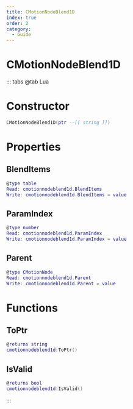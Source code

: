 ```yaml
---
title: CMotionNodeBlend1D
index: true
order: 2
category:
  - Guide
---
```


# CMotionNodeBlend1D

::: tabs
@tab Lua
# Constructor
```lua
CMotionNodeBlend1D(ptr --[[ string ]])
```
# Properties
## BlendItems 
```lua
@type table
Read: cmotionnodeblend1d.BlendItems
Write: cmotionnodeblend1d.BlendItems = value
```
## ParamIndex 
```lua
@type number
Read: cmotionnodeblend1d.ParamIndex
Write: cmotionnodeblend1d.ParamIndex = value
```
## Parent 
```lua
@type CMotionNode
Read: cmotionnodeblend1d.Parent
Write: cmotionnodeblend1d.Parent = value
```
# Functions
## ToPtr
```lua
@returns string
cmotionnodeblend1d:ToPtr()
```
## IsValid
```lua
@returns bool
cmotionnodeblend1d:IsValid()
```

:::